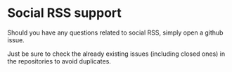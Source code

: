# Social RSS support

Should you have any questions related to social RSS, simply open a github issue.

Just be sure to check the already existing issues (including closed ones) in the repositories to avoid duplicates.